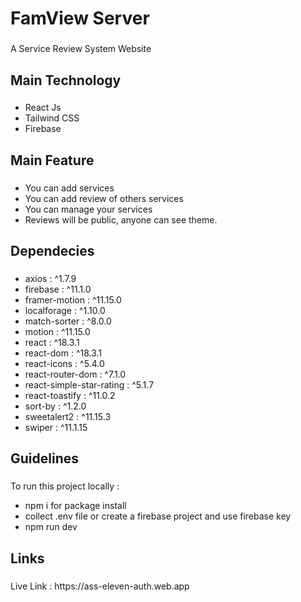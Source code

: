 <h1 align="left">FamView Server</h1>

###

<p align="left">A Service Review System Website</p>

###

<h2 align="left">Main Technology</h2>

###

- React Js
- Tailwind CSS
- Firebase

###

<h2 align="left">Main Feature</h2>

###

- You can add services
- You can add review of others services
- You can manage your services
- Reviews will be public, anyone can see theme.

###

<h2 align="left">Dependecies</h2>

###

- axios : ^1.7.9
- firebase : ^11.1.0
- framer-motion : ^11.15.0
- localforage : ^1.10.0
- match-sorter : ^8.0.0
- motion : ^11.15.0
- react : ^18.3.1
- react-dom : ^18.3.1
- react-icons : ^5.4.0
- react-router-dom : ^7.1.0
- react-simple-star-rating : ^5.1.7
- react-toastify : ^11.0.2
- sort-by : ^1.2.0
- sweetalert2 : ^11.15.3
- swiper : ^11.1.15

###

<h2 align="left">Guidelines</h2>

###

<p align="left">To run this project locally  : </p> 

- npm i for package install<br>
- collect .env file or create a firebase project and use firebase key <br>
- npm run dev

###

<h2 align="left">Links</h2>

###

<p align="left">Live Link : https://ass-eleven-auth.web.app</p>

###

